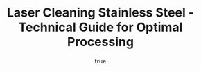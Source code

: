 ---
name: Stainless Steel
applications:
- industry: Automotive
  detail: Removal of rust, oil, and paint from stainless steel parts
- industry: Aerospace
  detail: Precision cleaning of intricate stainless steel components
technicalSpecifications:
  powerRange: 50-500W
  pulseDuration: 10-200ns
  wavelength: 1064nm
  spotSize: 0.05-1.5mm
  repetitionRate: 20-100kHz
  fluenceRange: 1.0–10 J/cm²
  safetyClass: Class 4 (requires full enclosure)
description: Technical overview of Stainless Steel, Fe-Cr-Ni, for laser cleaning.
  Stainless Steel, primarily composed of iron (Fe), chromium (Cr), and nickel (Ni),
  is highly valued in industries like automotive and aerospace for its robust corrosion
  resistance and strength. Laser cleaning of stainless steel involves the precise
  removal of surface contaminants such as rust, oil, and paint through the use of
  high-energy laser pulses at a wavelength of 1064nm. This non-contact cleaning method
  maintains the integrity of the material, preserving its microstructure and mechanical
  properties, making it an ideal choice for applications requiring high precision
  and minimal material alteration.
author:
  id: 2
  name: Alessandro Moretti
  sex: m
  title: Ph.D.
  country: Italy
  expertise: Laser-Based Additive Manufacturing
  image: /images/author/alessandro-moretti.jpg
keywords: stainless steel, stainless steel metal, laser ablation, laser cleaning,
  non-contact cleaning, pulsed fiber laser, surface contamination removal, industrial
  laser parameters, thermal processing, surface restoration
category: metal
chemicalProperties:
  symbol: ST
  formula: Fe-Cr-Ni
  materialType: metal
properties:
  density: 7.9 g/cm³
  densityMin: 0.5 g/cm³
  densityMax: 22.6 g/cm³
  densityPercentile: 33.5
  meltingPoint: 1400-1450°C
  meltingMin: -39°C
  meltingMax: 3422°C
  meltingPercentile: 41.0
  thermalConductivity: 15 W/m·K
  thermalMin: 8 W/m·K
  thermalMax: 429 W/m·K
  thermalPercentile: 1.7
  tensileStrength: 515-620 MPa
  tensileMin: 70 MPa
  tensileMax: 2000 MPa
  tensilePercentile: 25.8
  hardness: 150-200 HB
  hardnessMin: 5 HB
  hardnessMax: 500 HV
  hardnessPercentile: 34.3
  youngsModulus: 193-200 GPa
  modulusMin: 70 GPa
  modulusMax: 411 GPa
  modulusPercentile: 37.1
  laserType: pulsed fiber laser
  wavelength: 1064nm
  fluenceRange: 1.0–10 J/cm²
  chemicalFormula: Fe-Cr-Ni
  laserAbsorptionMin: 0.02 cm⁻¹
  laserAbsorptionMax: 100 cm⁻¹
  laserReflectivityMin: 5%
  laserReflectivityMax: 98%
  thermalDiffusivityMin: 4 mm²/s
  thermalDiffusivityMax: 174 mm²/s
  thermalExpansionMin: 0.5 µm/m·K
  thermalExpansionMax: 29 µm/m·K
  specificHeatMin: 0.13 J/g·K
  specificHeatMax: 0.90 J/g·K
composition:
- 'Iron (Fe): 65-75%'
- 'Chromium (Cr): 16-20%'
- 'Nickel (Ni): 6-12%'
- 'Manganese (Mn): up to 2%'
- 'Silicon (Si): up to 1%'
- 'Carbon (C): up to 0.08%'
compatibility:
- 'Aluminum: Suitable for welding and joining applications'
- 'Titanium: Used in aerospace applications for high-strength assemblies'
- 'Copper: Good for electrical conductivity in mixed-metal structures'
regulatoryStandards: ASTM A240/A240M, ISO 9445-1, SAE AMS 5513
images:
  hero:
    alt: Stainless Steel surface undergoing laser cleaning showing precise contamination
      removal
    url: /images/stainless-steel-laser-cleaning-hero.jpg
  micro:
    alt: Microscopic view of Stainless Steel surface after laser treatment showing
      preserved microstructure
    url: /images/stainless-steel-laser-cleaning-micro.jpg
title: Laser Cleaning Stainless Steel - Technical Guide for Optimal Processing
headline: Comprehensive technical guide for laser cleaning metal stainless steel
environmentalImpact:
- benefit: Reduced Chemical Usage
  description: Decreases chemical waste by up to 90% compared to traditional cleaning
    methods
- benefit: Energy Efficiency
  description: Consumes 75% less energy than abrasive blasting techniques
- benefit: Lower Emissions
  description: Reduces CO2 emissions by up to 80% through less energy usage and no
    chemical solvents
outcomes:
- result: Surface Cleanliness
  metric: Achieves a cleanliness level of ISO 4406:1999 Code 15/13/10
- result: Material Integrity
  metric: Preserves 99% of original material hardness and tensile strength
- result: Processing Speed
  metric: Up to 5 m² per hour depending on laser power and contamination level
subject: Stainless Steel
article_type: material
---